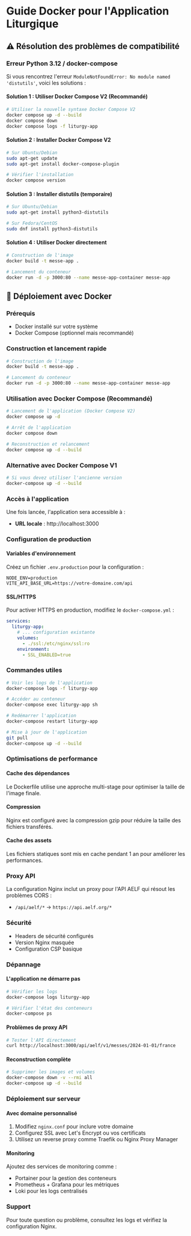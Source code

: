 # Guide Docker pour l'Application Liturgique

## ⚠️ Résolution des problèmes de compatibilité

### Erreur Python 3.12 / docker-compose
Si vous rencontrez l'erreur `ModuleNotFoundError: No module named 'distutils'`, voici les solutions :

#### Solution 1 : Utiliser Docker Compose V2 (Recommandé)
```bash
# Utiliser la nouvelle syntaxe Docker Compose V2
docker compose up -d --build
docker compose down
docker compose logs -f liturgy-app
```

#### Solution 2 : Installer Docker Compose V2
```bash
# Sur Ubuntu/Debian
sudo apt-get update
sudo apt-get install docker-compose-plugin

# Vérifier l'installation
docker compose version
```

#### Solution 3 : Installer distutils (temporaire)
```bash
# Sur Ubuntu/Debian
sudo apt-get install python3-distutils

# Sur Fedora/CentOS
sudo dnf install python3-distutils
```

#### Solution 4 : Utiliser Docker directement
```bash
# Construction de l'image
docker build -t messe-app .

# Lancement du conteneur
docker run -d -p 3000:80 --name messe-app-container messe-app
```

## 🐳 Déploiement avec Docker

### Prérequis
- Docker installé sur votre système
- Docker Compose (optionnel mais recommandé)

### Construction et lancement rapide

```bash
# Construction de l'image
docker build -t messe-app .

# Lancement du conteneur
docker run -d -p 3000:80 --name messe-app-container messe-app
```

### Utilisation avec Docker Compose (Recommandé)

```bash
# Lancement de l'application (Docker Compose V2)
docker compose up -d

# Arrêt de l'application
docker compose down

# Reconstruction et relancement
docker compose up -d --build
```

### Alternative avec Docker Compose V1
```bash
# Si vous devez utiliser l'ancienne version
docker-compose up -d --build
```

### Accès à l'application
Une fois lancée, l'application sera accessible à :
- **URL locale** : http://localhost:3000

### Configuration de production

#### Variables d'environnement
Créez un fichier `.env.production` pour la configuration :

```env
NODE_ENV=production
VITE_API_BASE_URL=https://votre-domaine.com/api
```

#### SSL/HTTPS
Pour activer HTTPS en production, modifiez le `docker-compose.yml` :

```yaml
services:
  liturgy-app:
    # ... configuration existante
    volumes:
      - ./ssl:/etc/nginx/ssl:ro
    environment:
      - SSL_ENABLED=true
```

### Commandes utiles

```bash
# Voir les logs de l'application
docker-compose logs -f liturgy-app

# Accéder au conteneur
docker-compose exec liturgy-app sh

# Redémarrer l'application
docker-compose restart liturgy-app

# Mise à jour de l'application
git pull
docker-compose up -d --build
```

### Optimisations de performance

#### Cache des dépendances
Le Dockerfile utilise une approche multi-stage pour optimiser la taille de l'image finale.

#### Compression
Nginx est configuré avec la compression gzip pour réduire la taille des fichiers transférés.

#### Cache des assets
Les fichiers statiques sont mis en cache pendant 1 an pour améliorer les performances.

### Proxy API
La configuration Nginx inclut un proxy pour l'API AELF qui résout les problèmes CORS :
- `/api/aelf/*` → `https://api.aelf.org/*`

### Sécurité
- Headers de sécurité configurés
- Version Nginx masquée
- Configuration CSP basique

### Dépannage

#### L'application ne démarre pas
```bash
# Vérifier les logs
docker-compose logs liturgy-app

# Vérifier l'état des conteneurs
docker-compose ps
```

#### Problèmes de proxy API
```bash
# Tester l'API directement
curl http://localhost:3000/api/aelf/v1/messes/2024-01-01/france
```

#### Reconstruction complète
```bash
# Supprimer les images et volumes
docker-compose down -v --rmi all
docker-compose up -d --build
```

### Déploiement sur serveur

#### Avec domaine personnalisé
1. Modifiez `nginx.conf` pour inclure votre domaine
2. Configurez SSL avec Let's Encrypt ou vos certificats
3. Utilisez un reverse proxy comme Traefik ou Nginx Proxy Manager

#### Monitoring
Ajoutez des services de monitoring comme :
- Portainer pour la gestion des conteneurs
- Prometheus + Grafana pour les métriques
- Loki pour les logs centralisés

### Support
Pour toute question ou problème, consultez les logs et vérifiez la configuration Nginx.